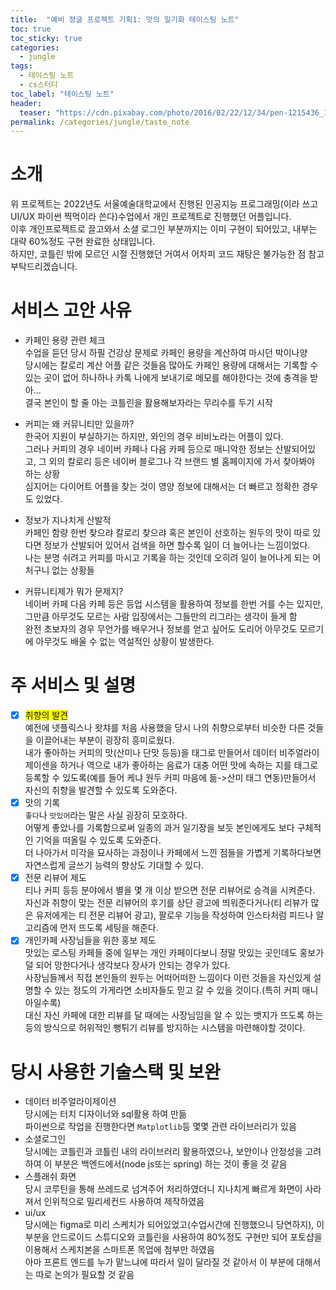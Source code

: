 ```yaml
---
title:  "예비 정글 프로젝트 기획1: 맛의 일기화 테이스팅 노트"
toc: true
toc_sticky: true
categories:
  - jungle
tags:
  - 테이스팅 노트
  - cs스터디
toc_label: "테이스팅 노트"
header:
  teaser: "https://cdn.pixabay.com/photo/2016/02/22/12/34/pen-1215436_1280.jpg"
permalink: /categories/jungle/taste_note
---
```

# 소개
위 프로젝트는 2022년도 서울예술대학교에서 진행된 인공지능 프로그래밍(이라 쓰고 UI/UX 파이썬 찍먹이라 쓴다)수업에서 개인 프로젝트로 진행했던 어플입니다.<br>
이후 개인프로젝트로 끌고와서 소셜 로그인 부분까지는 이미 구현이 되어있고, 내부는 대략 60%정도 구현 완료한 상태입니다.<br>
하지만, 코틀린 밖에 모르던 시절 진행했던 거여서 어차피 코드 재탕은 불가능한 점 참고 부탁드리겠습니다.
# 서비스 고안 사유
- 카페인 용량 관련 체크<br>
수업을 듣던 당시 하필 건강상 문제로 카페인 용량을 계산하여 마시던 박이나양<br>
당시에는 칼로리 계산 어플 같은 것들음 많아도 카페인 용량에 대해서는 기록할 수 있는 곳이 없어 하나하나 카톡 나에게 보내기로 메모를 해야한다는 것에 충격을 받아...<br>
결국 본인이 할 줄 아는 코틀린을 활용해보자라는 무리수를 두기 시작

- 커피는 왜 커뮤니티만 있을까?<br>
한국어 지원이 부실하기는 하지만, 와인의 경우 비비노라는 어플이 있다.<br>
그러나 커피의 경우 네이버 카페나 다음 카페 등으로 매니악한 정보는 산발되어있고, 그 외의 칼로리 등은 네이버 블로그나 각 브랜드 별 홈페이지에 가서 찾아봐야 하는 상황<br>
심지어는 다이어트 어플을 찾는 것이 영양 정보에 대해서는 더 빠르고 정확한 경우도 있었다.
- 정보가 지나치게 산발적<br>
카페인 함량 한번 찾으랴 칼로리 찾으랴 혹은 본인이 선호하는 원두의 맛이 따로 있다면 정보가 산발되어 있어서 검색을 하면 할수록 일이 더 늘어나는 느낌이었다.<br>
나는 분명 쉬려고 커피를 마시고 기록을 하는 것인데 오히려 일이 늘어나게 되는 어처구니 없는 상황들
- 커뮤니티제가 뭐가 문제지?<br>
네이버 카페 다음 카페 등은 등업 시스템을 활용하여 정보를 한번 거를 수는 있지만, 그만큼 아무것도 모르는 사람 입장에서는 그들만의 리그라는 생각이 들게 함<br>
완전 초보자의 경우 무언가를 배우거나 정보를 얻고 싶어도 도리어 아무것도 모르기에 아무것도 배울 수 없는 역설적인 상황이 발생한다.

# 주 서비스 및 설명

- [X] <span style="background-color: yellow;">취향의 발견</span><br>
예전에 넷플릭스나 왓챠를 처음 사용했을 당시 나의 취향으로부터 비슷한 다른 것들을 이끌어내는 부분이 굉장히 흥미로웠다.<br>
내가 좋아하는 커피의 맛(산미나 단맛 등등)을 태그로 만들어서 데이터 비주얼라이제이센을 하거나 역으로 내가 좋아하는 음료가 대충 어떤 맛에 속하는 지를 태그로 등록할 수 있도록(예를 들어 케냐 원두 커피 마음에 듦->산미 태그 연동)만들어서 자신의 취향을 발견할 수 있도록 도와준다.<br>
- [X] 맛의 기록<br>
`좋다`나 `맛있어`라는 말은 사실 굉장히 모호하다.<br>
어떻게 좋았나를 기록함으로써 일종의 과거 일기장을 보듯 본인에게도 보다 구체적인 기억을 떠올릴 수 있도록 도와준다.<br>
더 나아가서 미각을 묘사하는 과정이나 카페에서 느낀 점들을 가볍게 기록하다보면 자연스럽게 글쓰기 능력의 향상도 기대할 수 있다.
- [X] 전문 리뷰어 제도<br>
티나 커피 등등 분야에서 별을 몇 개 이상 받으면 전문 리뷰어로 승격을 시켜준다.<br>
자신과 취향이 맞는 전문 리뷰어의 후기를 상단 광고에 띄워준다거나(티 리뷰가 많은 유저에게는 티 전문 리뷰어 광고), 팔로우 기능을 작성하여 인스타처럼 피드나 알고리즘에 먼저 뜨도록 세팅을 해준다.
- [X] 개인카페 사장님들을 위한 홍보 제도<br>
맛있는 로스팅 카페들 중에 일부는 개인 카페이다보니 정말 맛있는 곳인데도 홍보가 덜 되어 망한다거나 생각보다 장사가 안되는 경우가 있다.<br>
사장님들께서 직접 본인들의 원두는 어떠어떠한 느낌이다 이런 것들을 자신있게 설명할 수 있는 정도의 가게라면 소비자들도 믿고 갈 수 있을 것이다.(특히 커피 매니아일수록)<br>
대신 자신 카페에 대한 리뷰를 달 때에는 사장님임을 알 수 있는 뱃지가 뜨도록 하는 등의 방식으로 허위적인 뻥튀기 리뷰를 방지하는 시스템을 마련해야할 것이다.

# 당시 사용한 기술스택 및 보완
- 데이터 비주얼라이제이션<br>
당시에는 터치 디자이너와 sql활용 하여 만듦<br>
파이썬으로 작업을 진행한다면 `Matplotlib`등 몇몇 관련 라이브러리가 있음<br>
- 소셜로그인<br>
당시에는 코틀린과 코틀린 내의 라이브러리 활용하였으나, 보안이나 안정성을 고려하여 이 부분은 백엔드에서(node js또는 spring) 하는 것이 좋을 것 같음
- 스플래쉬 화면<br>
당시 코루틴을 통해 쓰레드로 넘겨주어 처리하였더니 지나치게 빠르게 화면이 사라져서 인위적으로 밀리세컨드 사용하여 제작하였음
- ui/ux<br>
당시에는 figma로 미리 스케치가 되어있었고(수업시간에 진행했으니 당연하지), 이 부분을 안드로이드 스튜디오와 코틀린을 사용하여 80%정도 구현만 되어 포토샵을 이용해서 스케치본을 스마트폰 목업에 첨부만 하였음<br>
아마 프론트 엔드를 누가 맡느냐에 따라서 일이 달라질 것 같아서 이 부분에 대해서는 따로 논의가 필요할 것 같음